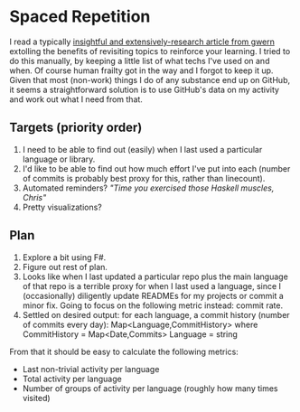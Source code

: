 # Spaced Repetition

I read a typically [insightful and extensively-research article from gwern](http://www.gwern.net/Spaced%20repetition) extolling the benefits of revisiting topics to reinforce your learning. I tried to do this manually, by keeping a little list of what techs I've used on and when. Of course human frailty got in the way and I forgot to keep it up. Given that most (non-work) things I do of any substance end up on GitHub, it seems a straightforward solution is to use GitHub's data on my activity and work out what I need from that.

## Targets (priority order)
1. I need to be able to find out (easily) when I last used a particular language or library.
2. I'd like to be able to find out how much effort I've put into each (number of commits is probably best proxy for this, rather than linecount).
3. Automated reminders? _"Time you exercised those Haskell muscles, Chris"_
3. Pretty visualizations?

## Plan
1. Explore a bit using F#.
2. Figure out rest of plan.
3. Looks like when I last updated a particular repo plus the main language of that repo is a terrible proxy for when I last used a language, since I (occasionally) diligently update READMEs for my projects or commit a minor fix. Going to focus on the following metric instead: commit rate.
4. Settled on desired output: for each language, a commit history (number of commits every day):
    Map<Language,CommitHistory> 
        where 
            CommitHistory = Map<Date,Commits>
            Language = string

From that it should be easy to calculate the following metrics:
* Last non-trivial activity per language
* Total activity per language
* Number of groups of activity per language (roughly how many times visited)
